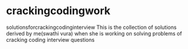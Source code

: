 # crackingcodingwork
solutionsforcrackingcodinginterview
This is the collection of solutions derived by me(swathi vura) when she is working on solving problems of cracking coding interview questions
